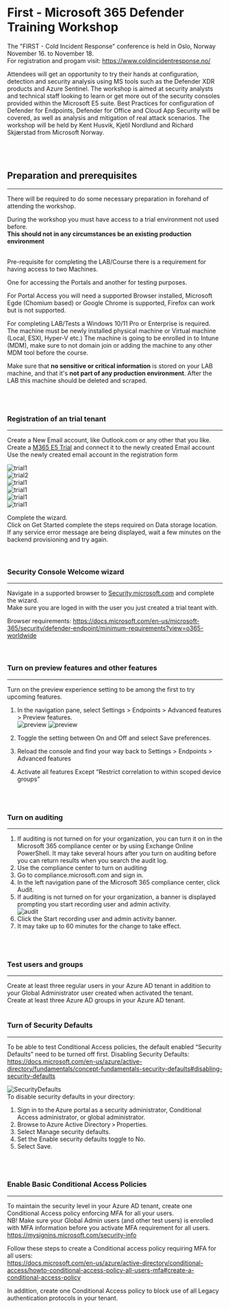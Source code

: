 # First - Microsoft 365 Defender Training Workshop

The "FIRST - Cold Incident Response" conference is held in Oslo, Norway November 16. to November 18.  
For registration and progam visit: https://www.coldincidentresponse.no/

Attendees will get an opportunity to try their hands at configuration, detection and security analysis using MS tools such as the Defender XDR products and Azure Sentinel.
The workshop is aimed at security analysts and technical staff looking to learn or get more out of the security consoles provided within the Microsoft E5 suite.
Best Practices for configuration of Defender for Endpoints, Defender for Office and Cloud App Security will be covered, as well as analysis and mitigation of real attack scenarios.
The workshop will be held by Kent Husvik, Kjetil Nordlund and Richard Skjærstad from Microsoft Norway.  
<br>
<br>
<br>

## Preparation and prerequisites
---
There will be required to do some necessary preparation in forehand of attending the workshop. 

During the workshop you must have access to a trial environment not used before.   
<b>This should not in any circumstances be an existing production environment</b>

<br>
Pre-requisite for completing the LAB/Course there is a requirement for having access to two Machines.  

One for accessing the Portals and another for testing purposes.  

For Portal Access you will need a supported Browser installed, Microsoft Egde (Chomium based) or Google Chrome is supported, Firefox can work but is not supported.   

For completing LAB/Tests a Windows 10/11 Pro or Enterprise is required. The machine must be newly installed physical machine or Virtual machine (Local, ESXI, Hyper-V etc.) The machine is going to be enrolled in to Intune (MDM), make sure to not domain join or adding the machine to any other MDM tool before the course.  

Make sure that **no sensitive or critical information** is stored on your LAB machine, and that it's **not part of any production environment**. After the LAB this machine should be deleted and scraped.

<br>
<br>

### Registration of an trial tenant
---
Create a New Email account, like Outlook.com or any other that you like.  
Create a [M365 E5 Trial](https://signup.microsoft.com/Signup?OfferId=f6f20264-e785-4749-bd8e-884bab076de4&ali=1) and connect it to the newly created Email account  
Use the newly created email account in the registration form  
  

![trial1](./img/trial1.png)  
![trial2](./img/trial2.png)  
![trial1](./img/trial3.png)  
![trial1](./img/trial4.png)  
![trial1](./img/trial5.png)  
![trial1](./img/trial6.png)  


Complete the wizard.  
Click on Get Started complete the steps required on Data storage location. If any service error message are being displayed, wait a few minutes on the backend provisioning and try again.  
<br>
<br>

### Security Console Welcome wizard
---
Navigate in a supported browser to [Security.microsoft.com](https://security.microsoft.com) and complete the wizard.  
Make sure you are loged in with the user you just created a trial teant with.  

Browser requirements: https://docs.microsoft.com/en-us/microsoft-365/security/defender-endpoint/minimum-requirements?view=o365-worldwide  
<br>
<br>

### Turn on preview features and other features
---
Turn on the preview experience setting to be among the first to try upcoming features.
1.	In the navigation pane, select Settings > Endpoints > Advanced features > Preview features.  
   ![preview](./img/preview1.png)
   ![preview](./img/preview2.png)  <br>

2.	Toggle the setting between On and Off and select Save preferences.
3.	Reload the console and find your way back to Settings > Endpoints > Advanced features 
4.	Activate all features Except “Restrict correlation to within scoped device groups”

<br>
<br>

### Turn on auditing
---
1.	If auditing is not turned on for your organization, you can turn it on in the Microsoft 365 compliance center or by using Exchange Online PowerShell. It may take several hours after you turn on auditing before you can return results when you search the audit log.
2.	Use the compliance center to turn on auditing
3.	Go to compliance.microsoft.com and sign in.
4.	In the left navigation pane of the Microsoft 365 compliance center, click Audit.
5.	If auditing is not turned on for your organization, a banner is displayed prompting you start recording user and admin activity.  
![audit](./img/audit.png)  
7.	Click the Start recording user and admin activity banner.
8.	It may take up to 60 minutes for the change to take effect.

<br>
<br>

### Test users and groups
---
Create at least three regular users in your Azure AD tenant in addition to your Global Administrator user created when activated the tenant.  
Create at least three Azure AD groups in your Azure AD tenant.
<br>
<br>

### Turn of Security Defaults
---
To be able to test Conditional Access policies, the default enabled “Security Defaults” need to be turned off first.
Disabling Security Defaults: https://docs.microsoft.com/en-us/azure/active-directory/fundamentals/concept-fundamentals-security-defaults#disabling-security-defaults    
  
![SecurityDefaults](./img/securitydefaults.png)  
To disable security defaults in your directory:
1.	Sign in to the Azure portal as a security administrator, Conditional Access administrator, or global administrator.
2.	Browse to Azure Active Directory > Properties.
3.	Select Manage security defaults.
4.	Set the Enable security defaults toggle to No.
5.	Select Save.

<br>
<br>

### Enable Basic Conditional Access Policies
---
To maintain the security level in your Azure AD tenant, create one Conditional Access policy enforcing MFA for all your users.  
NB! Make sure your Global Admin users (and other test users) is enrolled with MFA information before you activate MFA requirement for all users.
https://mysignins.microsoft.com/security-info   
  
Follow these steps to create a Conditional access policy requiring MFA for all users:   
https://docs.microsoft.com/en-us/azure/active-directory/conditional-access/howto-conditional-access-policy-all-users-mfa#create-a-conditional-access-policy  

In addition, create one Conditional Access policy to block use of all Legacy authentication protocols in your tenant.
